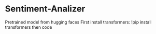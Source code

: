 # Sentiment-Analizer
Pretrained model from hugging faces
First install transformers:
!pip install transformers
then code
